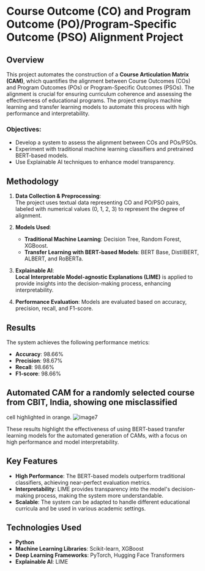 # Course Outcome (CO) and Program Outcome (PO)/Program-Specific Outcome (PSO) Alignment Project

## Overview

This project automates the construction of a **Course Articulation Matrix (CAM)**, which quantifies the alignment between Course Outcomes (COs) and Program Outcomes (POs) or Program-Specific Outcomes (PSOs). The alignment is crucial for ensuring curriculum coherence and assessing the effectiveness of educational programs. The project employs machine learning and transfer learning models to automate this process with high performance and interpretability.

### Objectives:
- Develop a system to assess the alignment between COs and POs/PSOs.
- Experiment with traditional machine learning classifiers and pretrained BERT-based models.
- Use Explainable AI techniques to enhance model transparency.

## Methodology

1. **Data Collection & Preprocessing**:  
   The project uses textual data representing CO and PO/PSO pairs, labeled with numerical values (0, 1, 2, 3) to represent the degree of alignment.

2. **Models Used**:
   - **Traditional Machine Learning**: Decision Tree, Random Forest, XGBoost.
   - **Transfer Learning with BERT-based Models**: BERT Base, DistilBERT, ALBERT, and RoBERTa.

3. **Explainable AI**:  
   **Local Interpretable Model-agnostic Explanations (LIME)** is applied to provide insights into the decision-making process, enhancing interpretability.

5. **Performance Evaluation**:
   Models are evaluated based on accuracy, precision, recall, and F1-score.

## Results

The system achieves the following performance metrics:
- **Accuracy**: 98.66%
- **Precision**: 98.67%
- **Recall**: 98.66%
- **F1-score**: 98.66%
## Automated CAM for a randomly selected course from CBIT, India, showing one misclassified
cell highlighted in orange.
![image7](https://github.com/user-attachments/assets/a36005e5-4249-4127-b641-80b5ee5ebfee)

These results highlight the effectiveness of using BERT-based transfer learning models for the automated generation of CAMs, with a focus on high performance and model interpretability.

## Key Features

- **High Performance**: The BERT-based models outperform traditional classifiers, achieving near-perfect evaluation metrics.
- **Interpretability**: LIME provides transparency into the model's decision-making process, making the system more understandable.
- **Scalable**: The system can be adapted to handle different educational curricula and be used in various academic settings.

## Technologies Used

- **Python**
- **Machine Learning Libraries**: Scikit-learn, XGBoost
- **Deep Learning Frameworks**: PyTorch, Hugging Face Transformers
- **Explainable AI**: LIME

